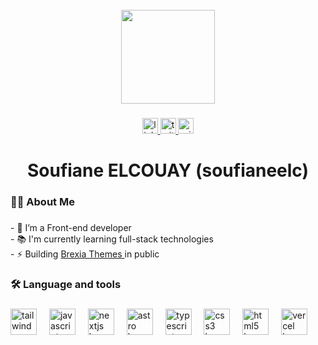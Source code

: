 <br clear="both">

<div align="center">
  <img height="150" src="https://pbs.twimg.com/profile_images/1647563867675828227/pH0F1hNr_400x400.jpg"  />
</div>

###

<div align="center">
  <a href="https://linkedin.com/in/soufianeelc" target="_blank">
    <img src="https://img.shields.io/static/v1?message=Let's connect&logo=linkedin&label=&color=0077B5&logoColor=white&labelColor=&style=for-the-badge" height="25" alt="linkedin logo"  />
  </a>
  <a href="twitter.com/soufianeeelc" target="_blank">
    <img src="https://img.shields.io/static/v1?message=Follow me on Twitter&logo=twitter&label=&color=1DA1F2&logoColor=white&labelColor=&style=for-the-badge" height="25" alt="twitter logo"  />
  </a>
  <a href="mailto:elcouay@outlook.COM" target="_blank">
    <img src="https://img.shields.io/static/v1?message=CONTACT ME&logo=microsoft-outlook&label=&color=0078D4&logoColor=white&labelColor=&style=for-the-badge" height="25" alt="microsoft-outlook logo"  />
  </a>
</div>

###

<h1 align="center">Soufiane ELCOUAY (soufianeelc)</h1>

###

<h3 align="left">👩‍💻  About Me</h3>

###

<p align="left">- 🔭 I’m a Front-end developer<br>- 📚 I'm currently learning full-stack technologies<br>- ⚡ Building <a href="brexiathemes.vercel.app">Brexia Themes </a> in public </p>

###

<h3 align="left">🛠 Language and tools</h3>

###

<div align="left">
  <img src="https://img.shields.io/badge/Tailwind CSS-06B6D4?logo=tailwindcss&logoColor=black&style=for-the-badge" height="42" alt="tailwindcss logo"  />
  <img width="12" />
  <img src="https://img.shields.io/badge/JavaScript-F7DF1E?logo=javascript&logoColor=black&style=for-the-badge" height="42" alt="javascript logo"  />
  <img width="12" />
  <img src="https://img.shields.io/badge/Next.js-000000?logo=nextdotjs&logoColor=white&style=for-the-badge" height="42" alt="nextjs logo"  />
  <img width="12" />
  <img src="https://img.shields.io/badge/Astro-FF5D01?logo=astro&logoColor=black&style=for-the-badge" height="42" alt="astro logo"  />
  <img width="12" />
  <img src="https://img.shields.io/badge/TypeScript-3178C6?logo=typescript&logoColor=white&style=for-the-badge" height="42" alt="typescript logo"  />
  <img width="12" />
  <img src="https://img.shields.io/badge/CSS3-1572B6?logo=css3&logoColor=white&style=for-the-badge" height="42" alt="css3 logo"  />
  <img width="12" />
  <img src="https://img.shields.io/badge/HTML5-E34F26?logo=html5&logoColor=white&style=for-the-badge" height="42" alt="html5 logo"  />
  <img width="12" />
  <img src="https://img.shields.io/badge/Vercel-000000?logo=vercel&logoColor=white&style=for-the-badge" height="42" alt="vercel logo"  />
</div>

###
